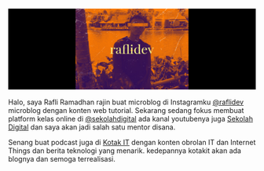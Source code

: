![](/image/github-profile.jpg)

Halo, saya Rafli Ramadhan rajin buat microblog di Instagramku [@raflidev](https://instagram.com/raflidev) microblog dengan konten web tutorial. Sekarang sedang fokus membuat platform kelas online di [@sekolahdigital](https://github.com/sekolahdigital) ada kanal youtubenya juga [Sekolah Digital](https://www.youtube.com/channel/UCgt-sNzkXmyuRtoitRUo60g) dan saya akan jadi salah satu mentor disana.

Senang buat podcast juga di [Kotak IT](https://kotakitpodcast.xyz/) dengan konten obrolan IT dan Internet Things dan berita teknologi yang menarik. kedepannya kotakit akan ada blognya dan semoga terrealisasi.
<!--
**raflidev/raflidev** is a ✨ _special_ ✨ repository because its `README.md` (this file) appears on your GitHub profile.

Here are some ideas to get you started:

- 🔭 I’m currently working on ...
- 🌱 I’m currently learning ...
- 👯 I’m looking to collaborate on ...
- 🤔 I’m looking for help with ...
- 💬 Ask me about ...
- 📫 How to reach me: ...
- 😄 Pronouns: ...
- ⚡ Fun fact: ...
-->
